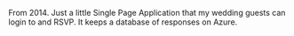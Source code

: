 From 2014. Just a little Single Page Application that my wedding guests can login to and RSVP. It keeps a database of responses on Azure.
